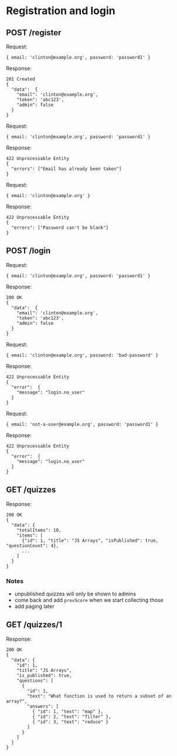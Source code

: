 # Registration and login

## POST /register

Request:

```
{ email: 'clinton@example.org', password: 'password1' }
```

Response:

```
201 Created
{
  "data":  {  
    "email": 'clinton@example.org',
    "token": 'abc123',
    "admin": false
  }
}
```

Request:

```
{ email: 'clinton@example.org', password: 'password1' }
```

Response:

```
422 Unprocessable Entity
{  
  "errors": ["Email has already been taken"]
}
```

Request:

```
{ email: 'clinton@example.org' }
```

Response:

```
422 Unprocessable Entity
{  
  "errors": ["Password can't be blank"]
}
```

## POST /login

Request:

```
{ email: 'clinton@example.org', password: 'password1' }
```

Response:

```
200 OK
{
  "data":  {  
    "email": 'clinton@example.org',
    "token": 'abc123',
    "admin": false
  }
}
```

Request:

```
{ email: 'clinton@example.org', password: 'bad-password' }
```

Response:

```
422 Unprocessable Entity
{
  "error":  {  
    "message": "login.no_user"
  }
}
```

Request:

```
{ email: 'not-a-user@example.org', password: 'password1' }
```

Response:

```
422 Unprocessable Entity
{
  "error":  {  
    "message": "login.no_user"
  }
}
```

## GET /quizzes

Response:

```
200 OK
{
  "data": {
    "totalItems": 10,
    "items": [
      {"id": 1, "title": "JS Arrays", "isPublished": true, "questionCount": 4},
      ...
    ]
  }
}
```

### Notes

* unpublished quizzes will only be shown to admins
* come back and add `prevScore` when we start collecting those
* add paging later

## GET /quizzes/1

Response:

```
200 OK
{
  "data": {
    "id": 1,
    "title": "JS Arrays",
    "is_published": true,
    "questions": [
      {
        "id": 1,
        "text": "What function is used to return a subset of an array?",
        "answers": [
          { "id": 1, "text": "map" },
          { "id": 2, "text": "filter" },
          { "id": 3, "text": "reduce" }
        ]
      }
    ]
  }
}
```
